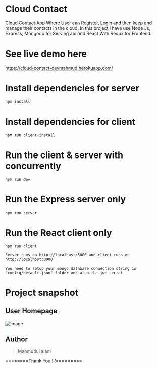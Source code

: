 # Cloud Contact

Cloud Contact App Where User can Register, Login and then keep and manage their contacts in the cloud. In this project i have use Node Js, Express, Mongodb for Serving api and React With Redux for Frontend.

# See live demo here

https://cloud-contact-devmahmud.herokuapp.com/

# Install dependencies for server

```
npm install
```

# Install dependencies for client

```
npm run client-install
```

# Run the client & server with concurrently

```
npm run dev
```

# Run the Express server only

```
npm run server
```

# Run the React client only

```
npm run client
```

```
Server runs on http://localhost:5000 and client runs on http://localhost:3000
```

```
You need to setup your mongo database connection string in "config/default.json" folder and also the jwt secret
```

# Project snapshot

## User Homepage

![image](https://user-images.githubusercontent.com/19981097/68968679-60cf0b00-080d-11ea-9175-819d59248224.png)

## Author

<blockquote>
Mahmudul alam
</blockquote>

========Thank You !!!=========

